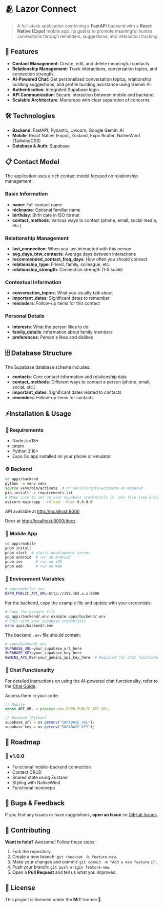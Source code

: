 # 🫂 Lazor Connect

> A full-stack application combining a **FastAPI** backend with a **React Native (Expo)** mobile app. Its goal is to promote meaningful human connections through reminders, suggestions, and interaction tracking.

## 🚀 Features

- **Contact Management**: Create, edit, and delete meaningful contacts.
- **Relationship Management**: Track interactions, conversation topics, and connection strength.
- **AI-Powered Chat**: Get personalized conversation topics, relationship building suggestions, and profile building assistance using Gemini AI.
- **Authentication**: Integrated Supabase login.
- **API Communication**: Secure interaction between mobile and backend.
- **Scalable Architecture**: Monorepo with clear separation of concerns.

## 🛠️ Technologies

- **Backend**: FastAPI, Pydantic, Uvicorn, Google Gemini AI
- **Mobile**: React Native (Expo), Zustand, Expo Router, NativeWind (TailwindCSS)
- **Database & Auth**: Supabase

## 📋 Contact Model

The application uses a rich contact model focused on relationship management:

### Basic Information

- **name**: Full contact name
- **nickname**: Optional familiar name
- **birthday**: Birth date in ISO format
- **contact_methods**: Various ways to contact (phone, email, social media, etc.)

### Relationship Management

- **last_connection**: When you last interacted with this person
- **avg_days_btw_contacts**: Average days between interactions
- **recommended_contact_freq_days**: How often you should connect
- **relationship_type**: Friend, family, colleague, etc.
- **relationship_strength**: Connection strength (1-5 scale)

### Contextual Information

- **conversation_topics**: What you usually talk about
- **important_dates**: Significant dates to remember
- **reminders**: Follow-up items for this contact

### Personal Details

- **interests**: What the person likes to do
- **family_details**: Information about family members
- **preferences**: Person's likes and dislikes

## 🗄️ Database Structure

The Supabase database schema includes:

- **contacts**: Core contact information and relationship data
- **contact_methods**: Different ways to contact a person (phone, email, social, etc.)
- **important_dates**: Significant dates related to contacts
- **reminders**: Follow-up items for contacts

## ⚡Installation & Usage

### 🔧 Requirements

- Node.js v18+
- pnpm
- Python 3.10+
- Expo Go app installed on your phone or emulator

### ⚙️ Backend

```bash
cd apps/backend
python -m venv venv
source venv/bin/activate  # or venv\Scripts\activate on Windows
pip install -r requirements.txt
# Make sure to set up your Supabase credentials in .env file (see Environment Variables section)
uvicorn main:app --reload --host 0.0.0.0
```

API available at [http://localhost:8000](http://localhost:8000/)

Docs at [http://localhost:8000/docs](http://localhost:8000/docs)

### 📱 Mobile App

```bash
cd apps/mobile
pnpm install
pnpm start  # starts development server
pnpm android  # run on Android
pnpm ios      # run on iOS
pnpm web      # run on Web
```

### 🔐 Environment Variables

```bash
# apps/mobile/.env
EXPO_PUBLIC_API_URL=http://192.168.x.x:8000
```

For the backend, copy the example file and update with your credentials:

```bash
# Copy the example file
cp apps/backend/.env.example apps/backend/.env
# Edit with your Supabase credentials
nano apps/backend/.env
```

The backend `.env` file should contain:

```bash
# apps/backend/.env
SUPABASE_URL=your_supabase_url_here
SUPABASE_KEY=your_supabase_key_here
GEMINI_API_KEY=your_gemini_api_key_here  # Required for chat functionality
```

### 🤖 Chat Functionality

For detailed instructions on using the AI-powered chat functionality, refer to the [Chat Guide](CHAT_GUIDE.md).

Access them in your code:

```ts
// Mobile
const API_URL = process.env.EXPO_PUBLIC_API_URL;

// Backend (Python)
supabase_url = os.getenv("SUPABASE_URL");
supabase_key = os.getenv("SUPABASE_KEY");
```

## 🎯 Roadmap

### 🔹 v1.0.0

- Functional mobile-backend connection
- Contact CRUD
- Shared state using Zustand
- Styling with NativeWind
- Functional monorepo

## 🐛 Bugs & Feedback

If you find any issues or have suggestions, **open an Issue** on [GitHub Issues](https://github.com/your_username/repo/issues).

## 💖 Contributing

**Want to help?** Awesome! Follow these steps:

1. Fork the repository.
2. Create a new branch: `git checkout -b feature-new`.
3. Make your changes and commit: `git commit -m "Add a new feature 🚀"`.
4. Push your branch: `git push origin feature-new`.
5. Open a **Pull Request** and tell us what you improved.

## 📜 License

This project is licensed under the **MIT** license 📄.
